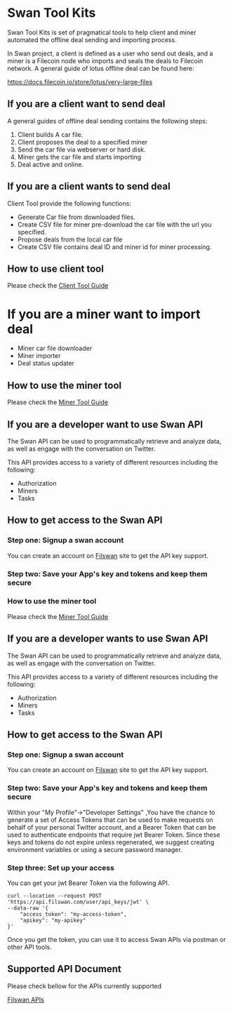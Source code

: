 # Swan Tool Kits

Swan Tool Kits is set of pragmatical tools to help client and miner automated the offline deal sending and importing
process.

In Swan project, a client is defined as a user who  send out deals, and a miner is a Filecoin node who 
imports and seals the deals to Filecoin network. A general guide of lotus offline deal can be found here:

https://docs.filecoin.io/store/lotus/very-large-files

## If you are a client want to send deal

A general guides of offline deal sending contains the following steps:
1. Client builds A car file.
2. Client proposes the deal to a specified miner
3. Send the car file via webserver or hard disk.
4. Miner gets the car file and starts importing
5. Deal active and online.

## If you are a client wants to send deal

Client Tool provide the following functions:

* Generate Car file from downloaded files.
* Create CSV file for miner pre-download the car file with the url you specified.
* Propose deals from the local car file
* Create CSV file contains deal ID and miner id for miner processing.

## How to use client tool

Please check the [Client Tool Guide](https://github.com/nebulaai/swan/tree/main/client)

# If you are a miner want to import deal

* Miner car file downloader
* Miner importer
* Deal status updater

## How to use the miner tool

Please check the [Miner Tool Guide](https://github.com/nebulaai/swan/tree/main/miner)


## If you are a developer want to use Swan API

The Swan API can be used to programmatically retrieve and analyze data, as well as engage with the conversation on
Twitter.

This API provides access to a variety of different resources including the following:

* Authorization
* Miners
* Tasks

## How to get access to the Swan API

### Step one: Signup a swan account

You can create an account on [Filswan](https://www.filswan.com) site to get the API key support.

### Step two: Save your App's key and tokens and keep them secure
### How to use the miner tool

Please check the [Miner Tool Guide](https://github.com/nebulaai/swan/tree/main/miner)

## If you are a developer wants to use Swan API

The Swan API can be used to programmatically retrieve and analyze data, as well as engage with the conversation on
Twitter.

This API provides access to a variety of different resources including the following:

* Authorization
* Miners
* Tasks

## How to get access to the Swan API

### Step one: Signup a swan account

You can create an account on [Filswan](https://www.filswan.com) site to get the API key support.

### Step two: Save your App's key and tokens and keep them secure

Within your "My Profile"->"Developer Settings" ,You have the chance to generate a set of Access Tokens that can be used
to make requests on behalf of your personal Twitter account, and a Bearer Token that can be used to authenticate
endpoints that require jwt Bearer Token. Since these keys and tokens do not expire unless regenerated, we suggest
creating environment variables or using a secure password manager.

### Step three: Set up your access

You can get your jwt Bearer Token via the following API.

```
curl --location --request POST 'https://api.filswan.com/user/api_keys/jwt' \
--data-raw '{
    "access_token": "my-access-token",
    "apikey": "my-apikey"
}'
```
Once you get the token, you can use it to access Swan APIs via postman or other API tools.

## Supported API Document

Please check bellow for the APIs currently supported

[Filswan APIs](https://documenter.getpostman.com/view/13140808/TWDZJbzV)
